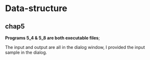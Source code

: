 # Data-structure

## chap5

**Programs 5_4 & 5_8 are both executable files**; 

The input and output are all in the dialog window, I provided the input sample in the dialog.